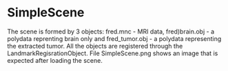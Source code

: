 # SimpleScene
The scene is formed by 3 objects: fred.mnc - MRI data, fred)brain.obj - a polydata reprenting brain only and fred_tumor.obj - a polydata representing the extracted tumor.
All the objects are registered through the LandmarkRegisrationObject.
File SimpleScene.png shows an image that is expected after loading the scene.

